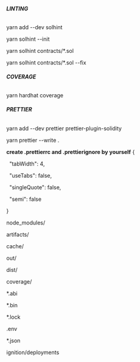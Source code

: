 ###### **LINTING**



yarn add --dev solhint



yarn solhint --init



yarn solhint contracts/\*.sol



yarn solhint contracts/\*.sol --fix





###### **COVERAGE**



yarn hardhat coverage





###### **PRETTIER**



yarn add --dev prettier prettier-plugin-solidity



yarn prettier --write .



**create .prettierrc and .prettierignore by yourself**
{

  "tabWidth": 4,

  "useTabs": false,

  "singleQuote": false,

  "semi": false

}



node\_modules/

artifacts/

cache/

out/

dist/

coverage/

\*.abi

\*.bin

\*.lock

.env

\*.json

ignition/deployments

